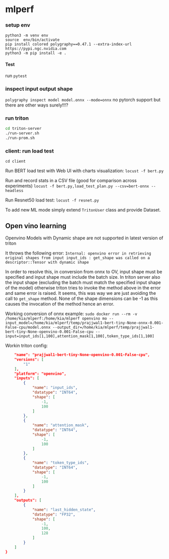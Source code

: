 # mlperf

### setup env
```
python3 -m venv env
source  env/bin/activate
pip install colored polygraphy==0.47.1 --extra-index-url https://pypi.ngc.nvidia.com
python3 -m pip install -e .
```

#### Test
run
`pytest`

### inspect input output shape
`polygraphy inspect model model.onnx --mode=onnx`
no pytorch support but there are other ways surely!!!?


### run triton 
```bash
cd triton-server
./run-server.sh
./run-prom.sh
```

### client: run load test 

`cd client`

Run BERT load test with Web UI with charts visualization:
`locust -f bert.py `

Run and record stats in a CSV file (good for comparison across experiments)
`locust -f bert.py,load_test_plan.py --csv=bert-onnx --headless`

Run Resnet50 load test:
`locust -f resnet.py`

To add new ML mode simply extend `TritonUser` class and provide Dataset.

## Open vino learning
Openvino Models with Dynamic shape are not supported in latest version of triton

It throws the following error: `Internal: openvino error in retrieving original shapes from input input_ids : get_shape was called on a descriptor::Tensor with dynamic shape`

In order to resolve this, in conversion from onnx to OV, input shape must be specified and input shape must include the batch size.
In triton server also the input shape (excluding the batch must match the specified input shape of the model) otherwise triton tries to invoke 
the method above in the error and same error is raised. It seems, this was way we are just avoiding the call to `get_shape` method.
None of the shape dimensions can be -1 as this causes the invocation of the method hence an error.

Working conversion of onnx example:
`sudo docker run --rm -v /home/kia/mlperf:/home/kia/mlperf openvino mo --input_model=/home/kia/mlperf/temp/prajjwal1-bert-tiny-None-onnx-0.001-False-cpu/model.onnx --output_dir=/home/kia/mlperf/temp/prajjwal1-bert-tiny-None-openvino-0.001-False-cpu --input=input_ids[1,100],attention_mask[1,100],token_type_ids[1,100]`

Workin triton config:
```json
    "name": "prajjwal1-bert-tiny-None-openvino-0.001-False-cpu",
    "versions": [
        "1"
    ],
    "platform": "openvino",
    "inputs": [
        {
            "name": "input_ids",
            "datatype": "INT64",
            "shape": [
                -1,
                100
            ]
        },
        {
            "name": "attention_mask",
            "datatype": "INT64",
            "shape": [
                -1,
                100
            ]
        },
        {
            "name": "token_type_ids",
            "datatype": "INT64",
            "shape": [
                -1,
                100
            ]
        }
    ],
    "outputs": [
        {
            "name": "last_hidden_state",
            "datatype": "FP32",
            "shape": [
                -1,
                100,
                128
            ]
        }
    ]
}
```